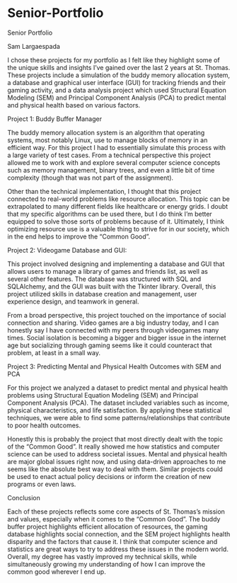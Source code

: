 # Senior-Portfolio

Senior Portfolio

Sam Largaespada

I chose these projects for my portfolio as I felt like they highlight some of the unique skills and insights I’ve gained over the last 2 years at St. Thomas. These projects include a simulation of the buddy memory allocation system, a database and graphical user interface (GUI) for tracking friends and their gaming activity, and a data analysis project which used Structural Equation Modeling (SEM) and Principal Component Analysis (PCA) to predict mental and physical health based on various factors.


Project 1: Buddy Buffer Manager

The buddy memory allocation system is an algorithm that operating systems, most notably Linux, use to manage blocks of memory in an efficient way. For this project I had to essentially simulate this process with a large variety of test cases. From a technical perspective this project allowed me to work with and explore several computer science concepts such as memory management, binary trees, and even a little bit of time complexity (though that was not part of the assignment).

Other than the technical implementation, I thought that this project connected to real-world problems like resource allocation. This topic can be extrapolated to many different fields like healthcare or energy grids. I doubt that my specific algorithms can be used there, but I do think I’m better equipped to solve those sorts of problems because of it. Ultimately, I think optimizing resource use is a valuable thing to strive for in our society, which in the end helps to improve the “Common Good”.


Project 2: Videogame Database and GUI:

This project involved designing and implementing a database and GUI that allows users to manage a library of games and friends list, as well as several other features. The database was structured with SQL and SQLAlchemy, and the GUI was built with the Tkinter library. Overall, this project utilized skills in database creation and management, user experience design, and teamwork in general.

From a broad perspective, this project touched on the importance of social connection and sharing. Video games are a big industry today, and I can honestly say I have connected with my peers through videogames many times. Social isolation is becoming a bigger and bigger issue in the internet age but socializing through gaming seems like it could counteract that problem, at least in a small way.


Project 3: Predicting Mental and Physical Health Outcomes with SEM and PCA

For this project we analyzed a dataset to predict mental and physical health problems using Structural Equation Modeling (SEM) and Principal Component Analysis (PCA). The dataset included variables such as income, physical characteristics, and life satisfaction. By applying these statistical techniques, we were able to find some patterns/relationships that contribute to poor health outcomes.

Honestly this is probably the project that most directly dealt with the topic of the “Common Good”. It really showed me how statistics and computer science can be used to address societal issues. Mental and physical health are major global issues right now, and using data-driven approaches to me seems like the absolute best way to deal with them. Similar projects could be used to enact actual policy decisions or inform the creation of new programs or even laws.


Conclusion

Each of these projects reflects some core aspects of St. Thomas’s mission and values, especially when it comes to the “Common Good”. The buddy buffer project highlights efficient allocation of resources, the gaming database highlights social connection, and the SEM project highlights health disparity and the factors that cause it. I think that computer science and statistics are great ways to try to address these issues in the modern world. Overall, my degree has vastly improved my technical skills, while simultaneously growing my understanding of how I can improve the common good wherever I end up.
